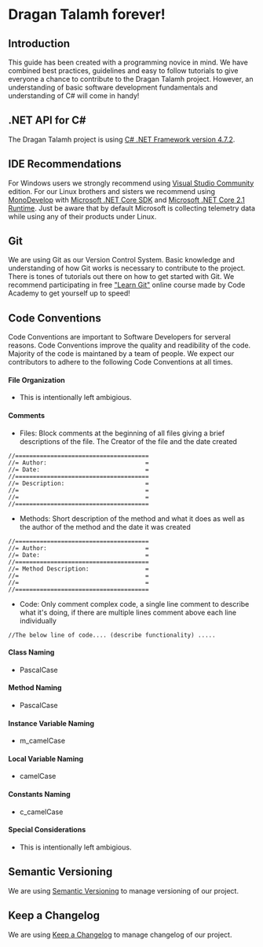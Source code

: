 # Dragan Talamh forever!
## Introduction
This guide has been created with a programming novice in mind. We have combined best practices, guidelines and easy to follow tutorials to give everyone a chance to contribute to the Dragan Talamh project. However, an understanding of basic software development fundamentals and understanding of C# will come in handy!

## .NET API for C#
The Dragan Talamh project is using [C# .NET Framework version 4.7.2](https://docs.microsoft.com/en-us/dotnet/api/?view=netframework-4.7.2).

## IDE Recommendations
For Windows users we strongly recommend using [Visual Studio Community](https://visualstudio.microsoft.com/vs/community/) edition. For our Linux brothers and sisters we recommend using [MonoDevelop](https://www.monodevelop.com/) with [Microsoft .NET Core SDK](https://dotnet.microsoft.com/download/linux-package-manager/ubuntu18-04/sdk-current) and [Microsoft .NET Core 2.1 Runtime](https://dotnet.microsoft.com/download/linux-package-manager/ubuntu18-04/runtime-2.1.12). Just be aware that by default Microsoft is collecting telemetry data while using any of their products under Linux.

## Git
We are using Git as our Version Control System. Basic knowledge and understanding of how Git works is necessary to contribute to the project. There is tones of tutorials out there on how to get started with Git. We recommend participating in free ["Learn Git"](https://www.codecademy.com/learn/learn-git) online course made by Code Academy to get yourself up to speed!

## Code Conventions
Code Conventions are important to Software Developers for serveral reasons. Code Conventions improve the quality and readibility of the code. Majority of the code is maintaned by a team of people. We expect our contributors to adhere to the following Code Conventions at all times.

#### File Organization
- This is intentionally left ambigious.
#### Comments
- Files: Block comments at the beginning of all files giving a brief descriptions of the file. The Creator of the file and the date created
```
//======================================
//= Author:                            =
//= Date:                              =
//======================================
//= Description:                       =
//=                                    =
//=                                    =
//======================================
```
- Methods: Short description of the method and what it does as well as the author of the method and the date it was created
```
//======================================
//= Author:                            =
//= Date:                              =
//======================================
//= Method Description:                =
//=                                    =
//=                                    =
//======================================
```
- Code: Only comment complex code, a single line comment to describe what it's doing, if there are multiple lines comment above each line individually
```
//The below line of code.... (describe functionality) .....
```
#### Class Naming
- PascalCase
#### Method Naming
- PascalCase
#### Instance Variable Naming
- m_camelCase
#### Local Variable Naming
- camelCase
#### Constants Naming
- c_camelCase
#### Special Considerations
- This is intentionally left ambigious.

## Semantic Versioning
We are using [Semantic Versioning](https://semver.org/spec/v2.0.0.html) to manage versioning of our project.

## Keep a Changelog
We are using [Keep a Changelog](https://keepachangelog.com/en/1.0.0) to manage changelog of our project.
